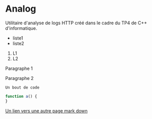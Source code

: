 # Analog

Utilitaire d'analyse de logs HTTP créé dans le cadre du TP4 de C++ d'informatique.

- liste1
- liste2

1. L1
2. L2


Paragraphe 1

Paragraphe 2

`Un bout de code`

```js
function a() {
}
```

[Un lien vers une autre page mark down](./a.md)

